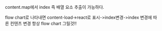 content.map에서 index 즉 배열 요소 추출이 가능하다.

flow chart로 나타내면 content-load->react로 표시->index변경->index 변경에 따른 컨텐츠 변경
항상 flow chart 그릴것!!

